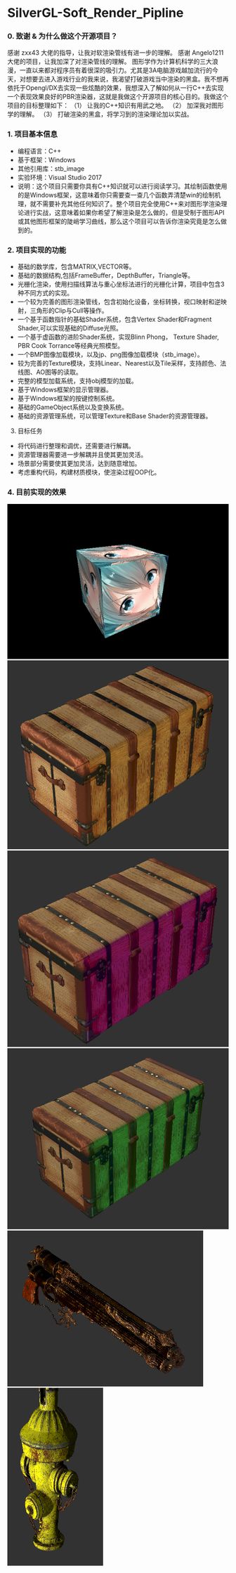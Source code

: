 # SilverGL-Soft_Render_Pipline

### 0. 致谢 & 为什么做这个开源项目？

感谢 zxx43 大佬的指导，让我对软渲染管线有进一步的理解。
感谢 Angelo1211 大佬的项目，让我加深了对渲染管线的理解。
图形学作为计算机科学的三大浪漫，一直以来都对程序员有着很深的吸引力。尤其是3A电脑游戏越加流行的今天，对想要去进入游戏行业的我来说，我渴望打破游戏当中渲染的黑盒。我不想再依托于Opengl/DX去实现一些炫酷的效果，我想深入了解如何从一行C++去实现一个表现效果良好的PBR渲染器，这就是我做这个开源项目的核心目的。我做这个项目的目标整理如下：
（1） 让我的C++知识有用武之地。
（2） 加深我对图形学的理解。
（3） 打破渲染的黑盒，将学习到的渲染理论加以实战。

### 1. 项目基本信息
* 编程语言：C++
* 基于框架：Windows
* 其他引用库：stb_image
* 实验环境：Visual Studio 2017
* 说明：这个项目只需要你具有C++知识就可以进行阅读学习。其绘制函数使用的是Windows框架，这意味着你只需要查一查几个函数弄清楚win的绘制机理，就不需要补充其他任何知识了。整个项目完全使用C++来对图形学渲染理论进行实战，这意味着如果你希望了解渲染是怎么做的，但是受制于图形API或其他图形框架的陡峭学习曲线，那么这个项目可以告诉你渲染究竟是怎么做到的。

### 2. 项目实现的功能
* 基础的数学库，包含MATRIX,VECTOR等。
* 基础的数据结构,包括FrameBuffer，DepthBuffer，Triangle等。
* 光栅化渲染，使用扫描线算法与重心坐标法进行的光栅化计算，项目中包含3种不同方式的实现。
* 一个较为完善的图形渲染管线，包含初始化设备，坐标转换，视口映射和逆映射，三角形的Clip与Cull等操作。
* 一个基于函数指针的基础Shader系统，包含Vertex Shader和Fragment Shader,可以实现基础的Diffuse光照。
* 一个基于虚函数的进阶Shader系统，实现Blinn Phong， Texture Shader, PBR Cook Torrance等经典光照模型。
* 一个BMP图像加载模块，以及jp、png图像加载模块（stb_image）。
* 较为完善的Texture模块，支持Linear、Nearest以及Tile采样，支持颜色、法线图、AO图等的读取。
* 完整的模型加载系统，支持obj模型的加载。
* 基于Windows框架的显示管理器。
* 基于Windows框架的按键控制系统。
* 基础的GameObject系统以及变换系统。
* 基础的资源管理系统，可以管理Texture和Base Shader的资源管理器。

3. 目标任务
* 将代码进行整理和调优，还需要进行解耦。
* 资源管理器需要进一步解耦并且使其更加灵活。
* 场景部分需要使其更加灵活，达到随意增加。
* 考虑重构代码，构建材质模块，使渲染过程OOP化。

### 4. 目前实现的效果

![基础的Cube绘制（Diffuse光照）](https://github.com/OneSilverBullet/SilverGL-Soft_Render_Pipline/blob/master/Output/Result.png)
![PBR绘制木箱（不同颜色光照效果）](https://github.com/OneSilverBullet/SilverGL-Soft_Render_Pipline/blob/master/Output/Res0.png)
![PBR绘制木箱（不同颜色光照效果）](https://github.com/OneSilverBullet/SilverGL-Soft_Render_Pipline/blob/master/Output/Res1.png)
![PBR绘制木箱（不同颜色光照效果）](https://github.com/OneSilverBullet/SilverGL-Soft_Render_Pipline/blob/master/Output/Res2.png)
![PBR绘制火枪](https://github.com/OneSilverBullet/SilverGL-Soft_Render_Pipline/blob/master/Output/Res3.png)
![PBR绘制消防栓](https://github.com/OneSilverBullet/SilverGL-Soft_Render_Pipline/blob/master/Output/Res4.png)
